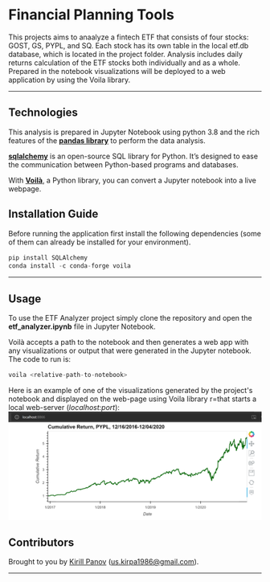 # Financial Planning Tools

This projects aims to anaalyze a fintech ETF that consists of four stocks: GOST, GS, PYPL, and SQ. Each stock has its own table in the local etf.db database, which is located in the project folder.
Analysis includes daily returns calculation of the ETF stocks both individually and as a whole. Prepared in the notebook visualizations will be deployed to a web application by using the Voila library.

---

## Technologies

This analysis is prepared in Jupyter Notebook using python 3.8 and the rich features of the [**pandas library**](https://pandas.pydata.org/) to perform the data analysis. 

[**sqlalchemy**](https://www.sqlalchemy.org/) is an open-source SQL library for Python. It’s designed to ease the communication between Python-based programs and databases.

With [**Voilà**](https://voila.readthedocs.io/en/stable/index.html), a Python library, you can convert a Jupyter notebook into a live webpage.


## Installation Guide

Before running the application first install the following dependencies (some of them can already be installed for your environment).

```python
pip install SQLAlchemy
conda install -c conda-forge voila
```

---

## Usage

To use the ETF Analyzer project simply clone the repository and open the **etf_analyzer.ipynb** file in Jupyter Notebook. 

Voilà accepts a path to the notebook and then generates a web app with any visualizations or output that were generated in the Jupyter notebook. The code to run is:
```python
voila <relative-path-to-notebook>
```
Here is an example of one of the visualizations generated by the project's notebook and displayed on the web-page using Voila library r=that starts a local web-server (*localhost:port*):
![<voila_example>](static/voila_example.PNG)



## Contributors

Brought to you by [Kirill Panov](https://www.linkedin.com/in/kirill-panov-696455192/) (us.kirpa1986@gmail.com).

---

